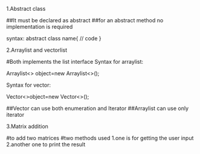 1.Abstract class

##It must be declared as abstract
##for an abstract method no implementation is required

syntax:
abstract class name{
    // code
}


2.Arraylist and vectorlist

#Both implements the list interface 
Syntax for arraylist:

Arraylist<> object=new Arraylist<>();

Syntax for vector:

Vector<>object=new Vector<>();

##Vector can use both enumeration and Iterator
##Arraylist can use only iterator


3.Matrix addition 

#to add two matrices 
#two methods used
1.one is for getting the user input
2.another one to print the result
